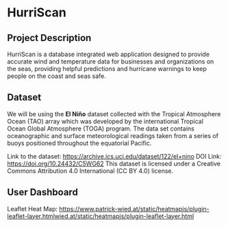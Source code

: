 # HurriScan

## Project Description
HurriScan is a database integrated web application designed to provide accurate wind and temperature data for businesses and organizations on the seas, providing helpful predictions and hurricane warnings to keep people on the coast and seas safe.

## Dataset
We will be using the **El Niño** dataset collected with the Tropical Atmosphere Ocean (TAO) array which was developed by the international Tropical Ocean Global Atmosphere (TOGA) program.
The data set contains oceanographic and surface meteorological readings taken from a series of buoys positioned throughout the equatorial Pacific.

Link to the dataset: https://archive.ics.uci.edu/dataset/122/el+nino
DOI Link: https://doi.org/10.24432/C5WG62
This dataset is licensed under a Creative Commons Attribution 4.0 International (CC BY 4.0) license.

## User Dashboard
Leaflet Heat Map: https://www.patrick-wied.at/static/heatmapjs/plugin-leaflet-layer.htmlwied.at/static/heatmapjs/plugin-leaflet-layer.html